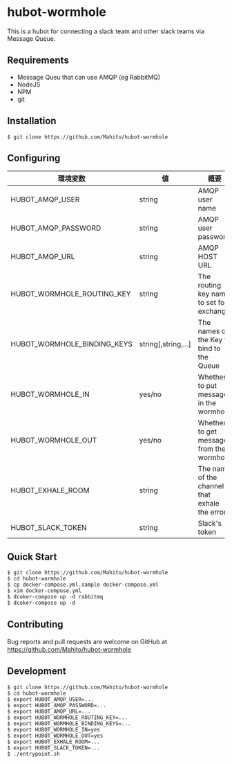 # hubot-wormhole

This is a hubot for connecting a slack team and other slack teams via Message Queue.

## Requirements

* Message Queu that can use AMQP (eg RabbitMQ)
* NodeJS
* NPM
* git

## Installation

```
$ git clone https://github.com/Mahito/hubot-wormhole
```

## Configuring

|環境変数|値|概要|
|--|--|--|
|HUBOT_AMQP_USER|string|AMQP user name|
|HUBOT_AMQP_PASSWORD|string|AMQP user password|
|HUBOT_AMQP_URL|string|AMQP HOST URL|
|HUBOT_WORMHOLE_ROUTING_KEY|string|The routing key name to set for exchange|
|HUBOT_WORMHOLE_BINDING_KEYS|string[,string,...]|The names of the Key to bind to the Queue|
|HUBOT_WORMHOLE_IN|yes/no|Whether to put messages in the wormhole|
|HUBOT_WORMHOLE_OUT|yes/no|Whether to get messages from the wormhole|
|HUBOT_EXHALE_ROOM|string|The name of the channel that exhale the error|
|HUBOT_SLACK_TOKEN|string|Slack's token|

## Quick Start

```
$ git clone https://github.com/Mahito/hubot-wormhole
$ cd hubot-wormhole
$ cp docker-compose.yml.sample docker-compose.yml
$ vim docker-compose.yml
$ dcoker-compose up -d rabbitmq
$ dcoker-compose up -d
```

## Contributing

Bug reports and pull requests are welcome on GitHub at　https://github.com/Mahito/hubot-wormhole

## Development

```
$ git clone https://github.com/Mahito/hubot-wormhole
$ cd hubot-wormhole
$ export HUBOT_AMQP_USER=...
$ export HUBOT_AMQP_PASSWORD=...
$ export HUBOT_AMQP_URL=...
$ export HUBOT_WORMHOLE_ROUTING_KEY=...
$ export HUBOT_WORMHOLE_BINDING_KEYS=...
$ export HUBOT_WORMHOLE_IN=yes
$ export HUBOT_WORMHOLE_OUT=yes
$ export HUBOT_EXHALE_ROOM=...
$ export HUBOT_SLACK_TOKEN=...
$ ./entrypoint.sh
```
